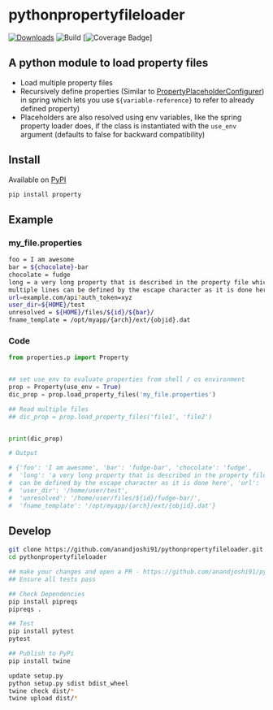 # pythonpropertyfileloader


[![Downloads](https://static.pepy.tech/badge/property)](https://pepy.tech/project/property)
![Build](https://github.com/anandjoshi91/pythonpropertyfileloader/actions/workflows/python-package.yml/badge.svg)
[![Coverage Badge](https://img.shields.io/endpoint?url=https://gist.githubusercontent.com/anandjoshi91/a10c3bfcf9d174b0b0119bfd3d8d1c82/raw/pythonpropertyfileloader__main.json)]

## A python module to load property files

- Load multiple property files
- Recursively define properties (Similar to [PropertyPlaceholderConfigurer](https://docs.spring.io/spring-framework/docs/2.5.x/javadoc-api/org/springframework/beans/factory/config/PropertyPlaceholderConfigurer.html)) in spring which lets you use `${variable-reference}` to refer to already defined property)
- Placeholders are also resolved using env variables, like the spring property loader does, if the class is instantiated with the `use_env` argument (defaults to false for backward compatibility)

## Install

Available on [PyPI](https://pypi.org/project/property/)

```bash
pip install property
```

## Example

### my_file.properties

```bash
foo = I am awesome
bar = ${chocolate}-bar
chocolate = fudge
long = a very long property that is described in the property file which takes up \
multiple lines can be defined by the escape character as it is done here
url=example.com/api?auth_token=xyz
user_dir=${HOME}/test
unresolved = ${HOME}/files/${id}/${bar}/
fname_template = /opt/myapp/{arch}/ext/{objid}.dat
```

### Code

```python
from properties.p import Property


## set use_env to evaluate properties from shell / os environment
prop = Property(use_env = True)
dic_prop = prop.load_property_files('my_file.properties')

## Read multiple files
## dic_prop = prop.load_property_files('file1', 'file2')


print(dic_prop)

# Output

# {'foo': 'I am awesome', 'bar': 'fudge-bar', 'chocolate': 'fudge',
#  'long': 'a very long property that is described in the property file which takes up multiple lines
#  can be defined by the escape character as it is done here', 'url': 'example.com/api?auth_token=xyz',
#  'user_dir': '/home/user/test',
#  'unresolved': '/home/user/files/${id}/fudge-bar/',
#  'fname_template': '/opt/myapp/{arch}/ext/{objid}.dat'}
```

## Develop

```bash
git clone https://github.com/anandjoshi91/pythonpropertyfileloader.git
cd pythonpropertyfileloader

## make your changes and open a PR - https://github.com/anandjoshi91/pythonpropertyfileloader/pulls
## Ensure all tests pass

## Check Dependencies
pip install pipreqs
pipreqs .

## Test
pip install pytest
pytest

## Publish to PyPi
pip install twine

update setup.py
python setup.py sdist bdist_wheel
twine check dist/*
twine upload dist/*
```